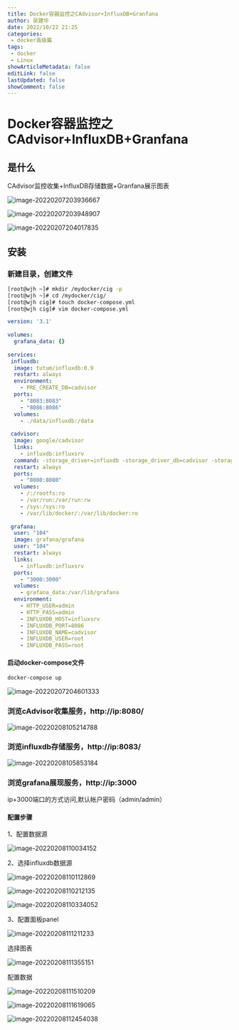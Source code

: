 ```yaml
---
title: Docker容器监控之CAdvisor+InfluxDB+Granfana
author: 吴建华
date: 2022/10/22 21:25
categories:
 - docker高级篇
tags:
 - docker
 - Linux
showArticleMetadata: false
editLink: false
lastUpdated: false
showComment: false
---
```

# Docker容器监控之CAdvisor+InfluxDB+Granfana

## 是什么

CAdvisor监控收集+InfluxDB存储数据+Granfana展示图表

![image-20220207203936667](https://cdn.jsdelivr.net/gh/fhwlnetwork/blos_imgs/img/202202072039735.png)

![image-20220207203948907](https://cdn.jsdelivr.net/gh/fhwlnetwork/blos_imgs/img/202202072039975.png)

![image-20220207204017835](https://cdn.jsdelivr.net/gh/fhwlnetwork/blos_imgs/img/202202072040899.png)

## 安装
### 新建目录，创建文件

```sh
[root@wjh ~]# mkdir /mydocker/cig -p
[root@wjh ~]# cd /mydocker/cig/
[root@wjh cig]# touch docker-compose.yml
[root@wjh cig]# vim docker-compose.yml
```

```yaml
version: '3.1'
 
volumes:
  grafana_data: {}
 
services:
 influxdb:
  image: tutum/influxdb:0.9
  restart: always
  environment:
    - PRE_CREATE_DB=cadvisor
  ports:
    - "8083:8083"
    - "8086:8086"
  volumes:
    - ./data/influxdb:/data
 
 cadvisor:
  image: google/cadvisor
  links:
    - influxdb:influxsrv
  command: -storage_driver=influxdb -storage_driver_db=cadvisor -storage_driver_host=influxsrv:8086
  restart: always
  ports:
    - "8080:8080"
  volumes:
    - /:/rootfs:ro
    - /var/run:/var/run:rw
    - /sys:/sys:ro
    - /var/lib/docker/:/var/lib/docker:ro
 
 grafana:
  user: "104"
  image: grafana/grafana
  user: "104"
  restart: always
  links:
    - influxdb:influxsrv
  ports:
    - "3000:3000"
  volumes:
    - grafana_data:/var/lib/grafana
  environment:
    - HTTP_USER=admin
    - HTTP_PASS=admin
    - INFLUXDB_HOST=influxsrv
    - INFLUXDB_PORT=8086
    - INFLUXDB_NAME=cadvisor
    - INFLUXDB_USER=root
    - INFLUXDB_PASS=root

```

#### 启动docker-compose文件

```sh
docker-compose up
```

![image-20220207204601333](https://cdn.jsdelivr.net/gh/fhwlnetwork/blos_imgs/img/202202072046424.png)

### 浏览cAdvisor收集服务，http://ip:8080/

![image-20220208105214788](https://cdn.jsdelivr.net/gh/fhwlnetwork/blos_imgs/img/image-20220208105214788.png)

### 浏览influxdb存储服务，http://ip:8083/

![image-20220208105853184](https://cdn.jsdelivr.net/gh/fhwlnetwork/blos_imgs/img/image-20220208105853184.png)

### 浏览grafana展现服务，http://ip:3000

ip+3000端口的方式访问,默认帐户密码（admin/admin）

#### 配置步骤

1、配置数据源

![image-20220208110034152](https://cdn.jsdelivr.net/gh/fhwlnetwork/blos_imgs/img/image-20220208110034152.png)



2、选择influxdb数据源

![image-20220208110112869](https://cdn.jsdelivr.net/gh/fhwlnetwork/blos_imgs/img/image-20220208110112869.png)

![image-20220208110212135](https://cdn.jsdelivr.net/gh/fhwlnetwork/blos_imgs/img/image-20220208110212135.png)

![image-20220208110334052](https://cdn.jsdelivr.net/gh/fhwlnetwork/blos_imgs/img/image-20220208110334052.png)

3、配置面板panel

![image-20220208111211233](https://cdn.jsdelivr.net/gh/fhwlnetwork/blos_imgs/img/image-20220208111211233.png)

选择图表

![image-20220208111355151](https://cdn.jsdelivr.net/gh/fhwlnetwork/blos_imgs/img/image-20220208111355151.png)

配置数据

![image-20220208111510209](https://cdn.jsdelivr.net/gh/fhwlnetwork/blos_imgs/img/image-20220208111510209.png)

![image-20220208111619065](https://cdn.jsdelivr.net/gh/fhwlnetwork/blos_imgs/img/image-20220208111619065.png)

![image-20220208112454038](https://cdn.jsdelivr.net/gh/fhwlnetwork/blos_imgs/img/image-20220208112454038.png)